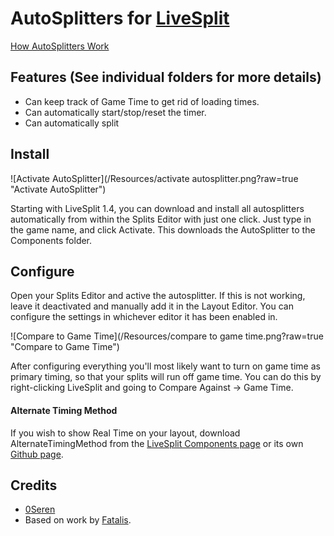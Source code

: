 AutoSplitters for [LiveSplit](https://livesplit.org/)
=====================
[How AutoSplitters Work](https://github.com/LiveSplit/LiveSplit/blob/master/Documentation/Auto-Splitters.md)

Features (See individual folders for more details)
--------
  * Can keep track of Game Time to get rid of loading times.
  * Can automatically start/stop/reset the timer.
  * Can automatically split

Install
-------
![Activate AutoSplitter](/Resources/activate autosplitter.png?raw=true "Activate AutoSplitter")

Starting with LiveSplit 1.4, you can download and install all autosplitters automatically from within the Splits Editor with just one click. Just type in the game name, and click Activate. This downloads the AutoSplitter to the Components folder.

Configure
---------
Open your Splits Editor and active the autosplitter. If this is not working, leave it deactivated and manually add it in the Layout Editor. You can configure the settings in whichever editor it has been enabled in.

![Compare to Game Time](/Resources/compare to game time.png?raw=true "Compare to Game Time")

After configuring everything you'll most likely want to turn on game time as primary timing, so that your splits will run off game time. You can do this by right-clicking LiveSplit and going to Compare Against -> Game Time.

#### Alternate Timing Method
If you wish to show Real Time on your layout, download AlternateTimingMethod from the [LiveSplit Components page](http://livesplit.org/components/) or its own [Github page](https://github.com/Dalet/LiveSplit.AlternateTimingMethod/releases).

Credits
-------
  * [0Seren](https://0Seren.github.io)
  * Based on work by [Fatalis](http://twitch.tv/fatalis_).
